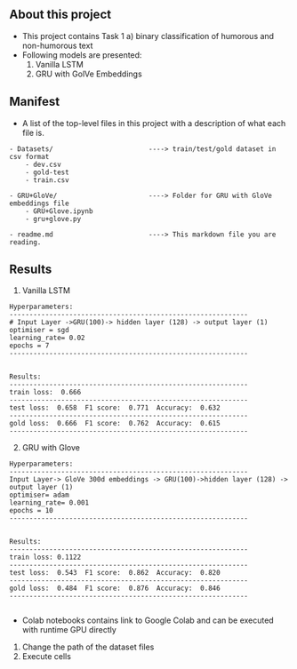 ## About this project

- This project contains Task 1 a) binary classification of humorous and non-humorous text 
- Following models are presented:
  1. Vanilla LSTM
  2. GRU with GolVe Embeddings


## Manifest

- A list of the top-level files in this project with a description of what each file is.

```
- Datasets/                        ----> train/test/gold dataset in csv format 
    - dev.csv
    - gold-test
    - train.csv
    
- GRU+GloVe/                       ----> Folder for GRU with GloVe embeddings file
    - GRU+Glove.ipynb
    - gru+glove.py

- readme.md                        ----> This markdown file you are reading.

```

## Results

1. Vanilla LSTM
```
Hyperparameters:
------------------------------------------------------------
# Input Layer ->GRU(100)-> hidden layer (128) -> output layer (1)
optimiser = sgd
learning_rate= 0.02
epochs = 7
------------------------------------------------------------


Results:
------------------------------------------------------------
train loss:  0.666
------------------------------------------------------------
test loss:  0.658  F1 score:  0.771  Accuracy:  0.632
------------------------------------------------------------
gold loss:  0.666  F1 score:  0.762  Accuracy:  0.615
------------------------------------------------------------

```
2. GRU with Glove
```
Hyperparameters:
------------------------------------------------------------
Input Layer-> GloVe 300d embeddings -> GRU(100)->hidden layer (128) -> output layer (1)
optimiser= adam
learning_rate= 0.001
epochs = 10
------------------------------------------------------------


Results:
------------------------------------------------------------
train loss: 0.1122
------------------------------------------------------------
test loss:  0.543  F1 score:  0.862  Accuracy:  0.820
------------------------------------------------------------
gold loss:  0.484  F1 score:  0.876  Accuracy:  0.846
------------------------------------------------------------


```

- Colab notebooks contains link to Google Colab and can be executed with runtime GPU directly

1. Change the path of the dataset files
2. Execute cells


